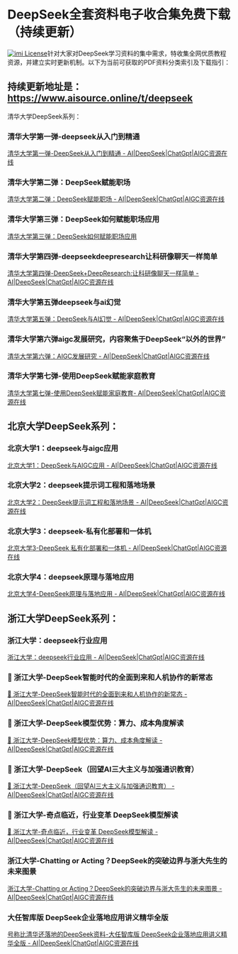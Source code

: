 # DeepSeek全套资料电子收合集免费下载（持续更新）
[![imi License](https://img.shields.io/badge/license-MIT-green)](https://github.com/xuejiazhi/pgii/blob/main/LICENSE)针对大家对DeepSeek学习资料的集中需求，特收集全网优质教程资源，并建立实时更新机制。以下为当前可获取的PDF资料分类索引及下载指引：

## 持续更新地址是：https://www.aisource.online/t/deepseek

清华大学DeepSeek系列：
### 清华大学第一弹-deepseek从入门到精通

[清华大学第一弹-DeepSeek从入门到精通 - AI|DeepSeek|ChatGpt|AIGC资源在线](https://www.aisource.online/d/7--%E6%B8%85%E5%8D%8E%E5%A4%A7%E5%AD%A6%E7%AC%AC%E4%B8%80%E5%BC%B9-deepseek%E4%BB%8E%E5%85%A5%E9%97%A8%E5%88%B0%E7%B2%BE%E9%80%9A)

### 清华大学第二弹：DeepSeek赋能职场

[清华大学第二弹：DeepSeek赋能职场 - AI|DeepSeek|ChatGpt|AIGC资源在线](https://www.aisource.online/d/8--%E6%B8%85%E5%8D%8E%E5%A4%A7%E5%AD%A6%E7%AC%AC%E4%BA%8C%E5%BC%B9deepseek%E8%B5%8B%E8%83%BD%E8%81%8C%E5%9C%BA)

### 清华大学第三弹：DeepSeek如何赋能职场应用
[清华大学第三弹：DeepSeek如何赋能职场应用](https://www.aisource.online/d/9--%E6%B8%85%E5%8D%8E%E5%A4%A7%E5%AD%A6%E7%AC%AC%E4%B8%89%E5%BC%B9-deepseek%E5%A6%82%E4%BD%95%E8%B5%8B%E8%83%BD%E8%81%8C%E5%9C%BA%E5%BA%94%E7%94%A8)

### 清华大学第四弹-deepseekdeepresearch让科研像聊天一样简单

[清华大学第四弹-DeepSeek+DeepResearch:让科研像聊天一样简单 - AI|DeepSeek|ChatGpt|AIGC资源在线](https://www.aisource.online/d/10--%E6%B8%85%E5%8D%8E%E5%A4%A7%E5%AD%A6%E7%AC%AC%E5%9B%9B%E5%BC%B9-deepseekdeepresearch%E8%AE%A9%E7%A7%91%E7%A0%94%E5%83%8F%E8%81%8A%E5%A4%A9%E4%B8%80%E6%A0%B7%E7%AE%80%E5%8D%95)

### 清华大学第五弹deepseek与ai幻觉

[清华大学第五弹：DeepSeek与AI幻觉 - AI|DeepSeek|ChatGpt|AIGC资源在线](https://www.aisource.online/d/11--%E6%B8%85%E5%8D%8E%E5%A4%A7%E5%AD%A6%E7%AC%AC%E4%BA%94%E5%BC%B9deepseek%E4%B8%8Eai%E5%B9%BB%E8%A7%89)

### 清华大学第六弹aigc发展研究，内容聚焦于DeepSeek“以外的世界”

[清华大学第六弹：AIGC发展研究 - AI|DeepSeek|ChatGpt|AIGC资源在线](https://www.aisource.online/d/44--%E6%B8%85%E5%8D%8E%E5%A4%A7%E5%AD%A6%E7%AC%AC%E5%85%AD%E5%BC%B9aigc%E5%8F%91%E5%B1%95%E7%A0%94%E7%A9%B6)

### 清华大学第七弹-使用DeepSeek赋能家庭教育
[清华大学第七弹-使用DeepSeek赋能家庭教育- AI|DeepSeek|ChatGpt|AIGC资源在线](https://www.aisource.online/d/47-%E6%B8%85%E5%8D%8E%E5%A4%A7%E5%AD%A6%E7%AC%AC%E4%B8%83%E5%BC%B9-%E4%BD%BF%E7%94%A8deepseek%E8%B5%8B%E8%83%BD%E5%AE%B6%E5%BA%AD%E6%95%99%E8%82%B2)

## 北京大学DeepSeek系列：
### 北京大学1：deepseek与aigc应用

[北京大学1：DeepSeek与AIGC应用 - AI|DeepSeek|ChatGpt|AIGC资源在线](https://www.aisource.online/d/12-%E5%8C%97%E4%BA%AC%E5%A4%A7%E5%AD%A61deepseek%E4%B8%8Eaigc%E5%BA%94%E7%94%A8)

### 北京大学2：deepseek提示词工程和落地场景

[北京大学2：DeepSeek提示词工程和落地场景 - AI|DeepSeek|ChatGpt|AIGC资源在线](https://www.aisource.online/d/13-%E5%8C%97%E4%BA%AC%E5%A4%A7%E5%AD%A62deepseek%E6%8F%90%E7%A4%BA%E8%AF%8D%E5%B7%A5%E7%A8%8B%E5%92%8C%E8%90%BD%E5%9C%B0%E5%9C%BA%E6%99%AF)

### 北京大学3：deepseek-私有化部署和一体机

[北京大学3-DeepSeek 私有化部署和一体机 - AI|DeepSeek|ChatGpt|AIGC资源在线](https://www.aisource.online/d/14-%E5%8C%97%E4%BA%AC%E5%A4%A7%E5%AD%A63-deepseek-%E7%A7%81%E6%9C%89%E5%8C%96%E9%83%A8%E7%BD%B2%E5%92%8C%E4%B8%80%E4%BD%93%E6%9C%BA)

### 北京大学4：deepseek原理与落地应用

[北京大学4-DeepSeek原理与落地应用 - AI|DeepSeek|ChatGpt|AIGC资源在线](https://www.aisource.online/d/43--%E5%8C%97%E4%BA%AC%E5%A4%A7%E5%AD%A64-deepseek%E5%8E%9F%E7%90%86%E4%B8%8E%E8%90%BD%E5%9C%B0%E5%BA%94%E7%94%A8)
​
## 浙江大学DeepSeek系列：
### 浙江大学：deepseek行业应用
[浙江大学：deepseek行业应用 - AI|DeepSeek|ChatGpt|AIGC资源在线](https://www.aisource.online/d/15-%E6%B5%99%E6%B1%9F%E5%A4%A7%E5%AD%A6deepseek%E8%A1%8C%E4%B8%9A%E5%BA%94%E7%94%A8)

### 📔 浙江大学-DeepSeek智能时代的全面到来和人机协作的新常态
[📔 浙江大学-DeepSeek智能时代的全面到来和人机协作的新常态 - AI|DeepSeek|ChatGpt|AIGC资源在线](https://www.aisource.online/d/41--%E6%B5%99%E6%B1%9F%E5%A4%A7%E5%AD%A6-deepseek%E6%99%BA%E8%83%BD%E6%97%B6%E4%BB%A3%E7%9A%84%E5%85%A8%E9%9D%A2%E5%88%B0%E6%9D%A5%E5%92%8C%E4%BA%BA%E6%9C%BA%E5%8D%8F%E4%BD%9C%E7%9A%84%E6%96%B0%E5%B8%B8%E6%80%81)

### 📔 浙江大学-DeepSeek模型优势：算力、成本角度解读
[📔 浙江大学-DeepSeek模型优势：算力、成本角度解读 - AI|DeepSeek|ChatGpt|AIGC资源在线](https://www.aisource.online/d/45--%E6%B5%99%E6%B1%9F%E5%A4%A7%E5%AD%A6-deepseek%E6%A8%A1%E5%9E%8B%E4%BC%98%E5%8A%BF%E7%AE%97%E5%8A%9B%E6%88%90%E6%9C%AC%E8%A7%92%E5%BA%A6%E8%A7%A3%E8%AF%BB)

### 📔 浙江大学-DeepSeek（回望AI三大主义与加强通识教育）
[📔 浙江大学-DeepSeek（回望AI三大主义与加强通识教育） - AI|DeepSeek|ChatGpt|AIGC资源在线](https://www.aisource.online/d/40--%E6%B5%99%E6%B1%9F%E5%A4%A7%E5%AD%A6-deepseek%E5%9B%9E%E6%9C%9Bai%E4%B8%89%E5%A4%A7%E4%B8%BB%E4%B9%89%E4%B8%8E%E5%8A%A0%E5%BC%BA%E9%80%9A%E8%AF%86%E6%95%99%E8%82%B2)

### 📔 浙江大学-奇点临近，行业变革 DeepSeek模型解读
[📔 浙江大学-奇点临近，行业变革 DeepSeek模型解读 - AI|DeepSeek|ChatGpt|AIGC资源在线](https://www.aisource.online/d/42--%E6%B5%99%E6%B1%9F%E5%A4%A7%E5%AD%A6-%E5%A5%87%E7%82%B9%E4%B8%B4%E8%BF%91%E8%A1%8C%E4%B8%9A%E5%8F%98%E9%9D%A9-deepseek%E6%A8%A1%E5%9E%8B%E8%A7%A3%E8%AF%BB)

### 浙江大学-Chatting or Acting？DeepSeek的突破边界与浙大先生的未来图景
[浙江大学-Chatting or Acting？DeepSeek的突破边界与浙大先生的未来图景 - AI|DeepSeek|ChatGpt|AIGC资源在线](https://www.aisource.online/d/37-%E6%B5%99%E6%B1%9F%E5%A4%A7%E5%AD%A6-chatting-or-actingdeepseek%E7%9A%84%E7%AA%81%E7%A0%B4%E8%BE%B9%E7%95%8C%E4%B8%8E%E6%B5%99%E5%A4%A7%E5%85%88%E7%94%9F%E7%9A%84%E6%9C%AA%E6%9D%A5%E5%9B%BE%E6%99%AF)

### 大任智库版 DeepSeek企业落地应用讲义精华全版
[号称比清华还落地的DeepSeek资料-大任智库版 DeepSeek企业落地应用讲义精华全版 - AI|DeepSeek|ChatGpt|AIGC资源在线](https://www.aisource.online/d/63-%E5%8F%B7%E7%A7%B0%E6%AF%94%E6%B8%85%E5%8D%8E%E8%BF%98%E8%90%BD%E5%9C%B0%E7%9A%84deepseek%E8%B5%84%E6%96%99-%E5%A4%A7%E4%BB%BB%E6%99%BA%E5%BA%93%E7%89%88-deepseek%E4%BC%81%E4%B8%9A%E8%90%BD%E5%9C%B0%E5%BA%94%E7%94%A8%E8%AE%B2%E4%B9%89%E7%B2%BE%E5%8D%8E%E5%85%A8%E7%89%88)

